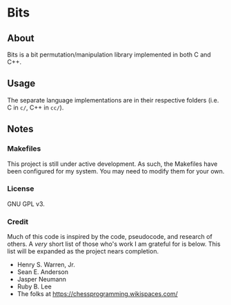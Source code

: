 Bits
====

## About

Bits is a bit permutation/manipulation library implemented in both C and C++.

## Usage

The separate language implementations are in their respective folders (i.e. C in `c/`, C++ in `cc/`).

## Notes

### Makefiles

This project is still under active development. As such, the Makefiles have been configured for my system. You may need to modify them for your own.

### License

GNU GPL v3.

### Credit

Much of this code is inspired by the code, pseudocode, and research of others. A _very_ short list of those who's work I am grateful for is below. This list will be expanded as the project nears completion.

+ Henry S. Warren, Jr.
+ Sean E. Anderson
+ Jasper Neumann
+ Ruby B. Lee
+ The folks at https://chessprogramming.wikispaces.com/
